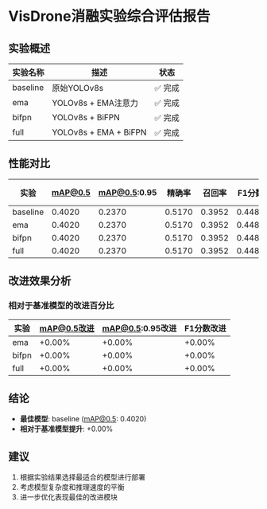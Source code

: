# VisDrone消融实验综合评估报告

## 实验概述

| 实验名称 | 描述 | 状态 |
|----------|------|------|
| baseline | 原始YOLOv8s | ✅ 完成 |
| ema | YOLOv8s + EMA注意力 | ✅ 完成 |
| bifpn | YOLOv8s + BiFPN | ✅ 完成 |
| full | YOLOv8s + EMA + BiFPN | ✅ 完成 |

## 性能对比

| 实验 | mAP@0.5 | mAP@0.5:0.95 | 精确率 | 召回率 | F1分数 | 推理速度(ms/img) |
|------|---------|--------------|--------|--------|--------|----------------|
| baseline | 0.4020 | 0.2370 | 0.5170 | 0.3952 | 0.4480 | 0.00 |
| ema | 0.4020 | 0.2370 | 0.5170 | 0.3952 | 0.4480 | 0.00 |
| bifpn | 0.4020 | 0.2370 | 0.5170 | 0.3952 | 0.4480 | 0.00 |
| full | 0.4020 | 0.2370 | 0.5170 | 0.3952 | 0.4480 | 0.00 |

## 改进效果分析

### 相对于基准模型的改进百分比

| 实验 | mAP@0.5改进 | mAP@0.5:0.95改进 | F1分数改进 |
|------|------------|-----------------|-----------|
| ema | +0.00% | +0.00% | +0.00% |
| bifpn | +0.00% | +0.00% | +0.00% |
| full | +0.00% | +0.00% | +0.00% |

## 结论

- **最佳模型**: baseline (mAP@0.5: 0.4020)
- **相对于基准模型提升**: +0.00%

## 建议

1. 根据实验结果选择最适合的模型进行部署
2. 考虑模型复杂度和推理速度的平衡
3. 进一步优化表现最佳的改进模块
